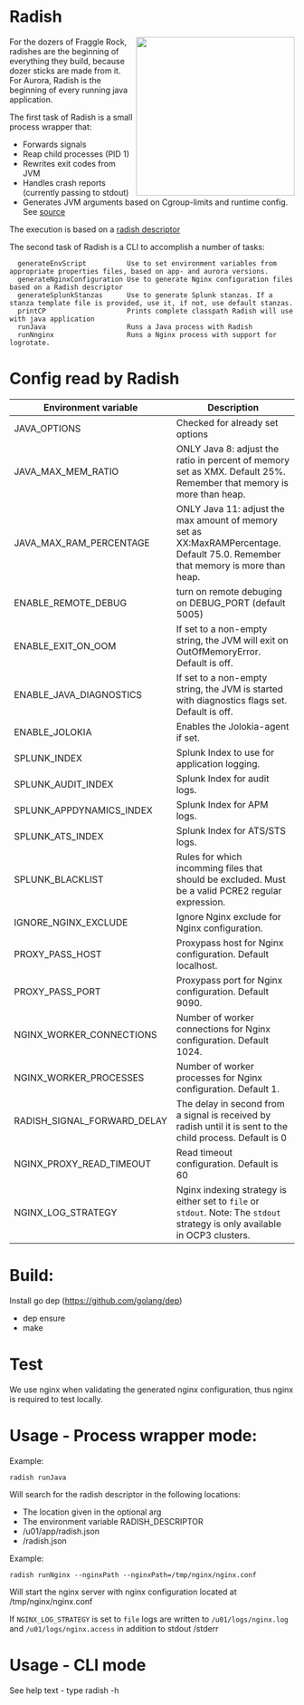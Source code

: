 # Radish
<img align="right" width=280px src="https://images.pexels.com/photos/244393/pexels-photo-244393.jpeg?cs=srgb&dl=close-up-colors-farm-produce-244393.jpg&fm=jpg">
For the dozers of Fraggle Rock, radishes are the beginning of everything they build, because dozer sticks are made from it.
For Aurora, Radish is the beginning of every running java application. 

The first task of Radish is a small process wrapper that:

* Forwards signals
* Reap child processes (PID 1)
* Rewrites exit codes from JVM
* Handles crash reports (currently passing to stdout)
* Generates JVM arguments based on Cgroup-limits and runtime config. See [source](pkg/executor/java/java_options.go)

The execution is based on a [radish descriptor](pkg/executor/testdata/testconfig.json)

The second task of Radish is a CLI to accomplish a number of tasks:

```
  generateEnvScript          Use to set environment variables from appropriate properties files, based on app- and aurora versions.
  generateNginxConfiguration Use to generate Nginx configuration files based on a Radish descriptor
  generateSplunkStanzas      Use to generate Splunk stanzas. If a stanza template file is provided, use it, if not, use default stanzas.
  printCP                    Prints complete classpath Radish will use with java application
  runJava                    Runs a Java process with Radish
  runNnginx                  Runs a Nginx process with support for logrotate. 
```

# Config read by Radish

| Environment variable |Description |
| ---| ---| 
| JAVA_OPTIONS | Checked for already set options |
| JAVA_MAX_MEM_RATIO | ONLY Java 8: adjust the ratio in percent of memory set as XMX. Default 25%. Remember that memory is more than heap.|
| JAVA_MAX_RAM_PERCENTAGE | ONLY Java 11: adjust the max amount of memory set as XX:MaxRAMPercentage. Default 75.0. Remember that memory is more than heap. |
| ENABLE_REMOTE_DEBUG| turn on remote debuging on DEBUG_PORT (default 5005) |
| ENABLE_EXIT_ON_OOM | If set to a non-empty string, the JVM will exit on OutOfMemoryError. Default is off. |
| ENABLE_JAVA_DIAGNOSTICS | If set to a non-empty string, the JVM is started with diagnostics flags set. Default is off.| 
| ENABLE_JOLOKIA | Enables the Jolokia-agent if set.|
| SPLUNK_INDEX | Splunk Index to use for application logging.|
| SPLUNK_AUDIT_INDEX | Splunk Index for audit logs.|
| SPLUNK_APPDYNAMICS_INDEX | Splunk Index for APM logs.|
| SPLUNK_ATS_INDEX | Splunk Index for ATS/STS logs.|
| SPLUNK_BLACKLIST | Rules for which incomming files that should be excluded. Must be a valid PCRE2 regular expression.|
| IGNORE_NGINX_EXCLUDE | Ignore Nginx exclude for Nginx configuration.|
| PROXY_PASS_HOST | Proxypass host for Nginx configuration. Default localhost.|
| PROXY_PASS_PORT | Proxypass port for Nginx configuration. Default 9090.|
| NGINX_WORKER_CONNECTIONS | Number of worker connections for Nginx configuration. Default 1024.|
| NGINX_WORKER_PROCESSES | Number of worker processes for Nginx configuration. Default 1.|
| RADISH_SIGNAL_FORWARD_DELAY | The delay in second from a signal is received by radish until it is sent to the child process. Default is 0 |
| NGINX_PROXY_READ_TIMEOUT | Read timeout configuration. Default is 60 |
| NGINX_LOG_STRATEGY | Nginx indexing strategy is either set to `file` or `stdout`. Note: The `stdout` strategy is only available in OCP3 clusters. 

# Build:

Install go dep (https://github.com/golang/dep)

* dep ensure
* make

# Test
We use nginx when validating the generated nginx configuration, thus nginx is required to test locally.

# Usage - Process wrapper mode:

Example:

`radish runJava`

Will search for the radish descriptor in the following locations:

* The location given in the optional arg
* The environment variable RADISH_DESCRIPTOR
* /u01/app/radish.json
* /radish.json

Example:

`radish runNginx --nginxPath --nginxPath=/tmp/nginx/nginx.conf`

Will start the nginx server with nginx configuration located at /tmp/nginx/nginx.conf

If `NGINX_LOG_STRATEGY` is set to `file` logs are written to `/u01/logs/nginx.log` and `/u01/logs/nginx.access` in addition to stdout /stderr

# Usage - CLI mode

See help text - type radish -h


